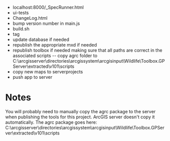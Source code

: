 - localhost:8000/\_SpecRunner.html
- ui-tests
- ChangeLog.html
- bump version number in main.js
- build.sh
- tag
- update database if needed
- republish the appropriate mxd if needed
- republish toolbox if needed making sure that all paths are correct in the associated scripts
  -- copy agrc folder to C:\arcgisserver\directories\arcgissystem\arcgisinput\Wildlife\Toolbox.GPServer\extracted\v101\scripts
- copy new maps to serverprojects
- push app to server

# Notes

You will probably need to manually copy the agrc package to the server when publishing the tools for this project. ArcGIS server doesn't copy it automatically. The agrc package goes here: C:\arcgisserver\directories\arcgissystem\arcgisinput\Wildlife\Toolbox.GPServer\extracted\v101\scripts
